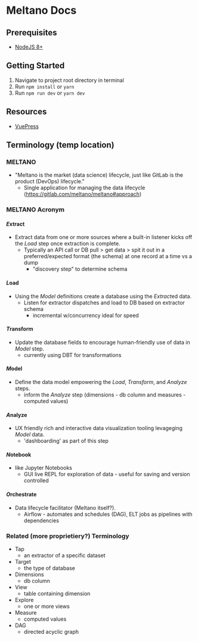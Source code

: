 # Meltano Docs

## Prerequisites

- [NodeJS 8+](https://nodejs.org/en/)

## Getting Started

1. Navigate to project root directory in terminal
1. Run `npm install` or `yarn`
1. Run `npm run dev` or `yarn dev`

## Resources

- [VuePress](https://vuepress.vuejs.org)

## Terminology (temp location)

### MELTANO
- "Meltano is the market (data science) lifecycle, just like GitLab is the product (DevOps) lifecycle."
    - Single application for managing the data lifecycle (https://gitlab.com/meltano/meltano#approach)

### MELTANO Acronym

#### *E*xtract
- Extract data from one or more sources where a built-in listener kicks off the *Load* step once extraction is complete.
    - Typically an API call or DB pull > get data > spit it out in a preferred/expected format (the schema) at one record at a time vs a dump
        - "discovery step" to determine schema

#### *L*oad
- Using the *Model* definitions create a database using the *Extract*ed data.
    - Listen for extractor dispatches and load to DB based on extractor schema
        - incremental w/concurrency ideal for speed

#### *T*ransform
- Update the database fields to encourage human-friendly use of data in *Model* step.
    - currently using DBT for transformations

#### *M*odel
- Define the data model empowering the *Load*, *Transform*, and *Analyze* steps.
    - inform the *Analyze* step (dimensions - db column and measures - computed values)

#### *A*nalyze
- UX friendly rich and interactive data visualization tooling levageging *Model* data.
    - 'dashboarding' as part of this step

#### *N*otebook
- like Jupyter Notebooks
    - GUI live REPL for exploration of data - useful for saving and version controlled

#### *O*rchestrate
- Data lifecycle facilitator (Meltano itself?).
    - Airflow - automates and schedules (DAG), ELT jobs as pipelines with dependencies

### Related (more proprietiery?) Terminology

- Tap
    - an extractor of a specific dataset
- Target
    - the type of database
- Dimensions
    - db column
- View
    - table containing dimension
- Explore
    - one or more views
- Measure
    - computed values
- DAG
    - directed acyclic graph

